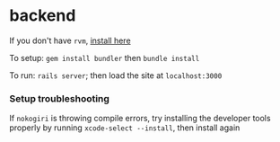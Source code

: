 # backend

If you don't have `rvm`, [install here](https://rvm.io)

To setup: `gem install bundler` then `bundle install`

To run: `rails server`; then load the site at `localhost:3000`

### Setup troubleshooting
If `nokogiri` is throwing compile errors, try installing the developer tools properly by running `xcode-select --install`, then install again
